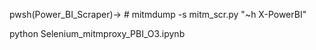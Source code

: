pwsh(Power_BI_Scraper)-> # mitmdump -s mitm_scr.py "~h X-PowerBI"

python Selenium_mitmproxy_PBI_O3.ipynb

